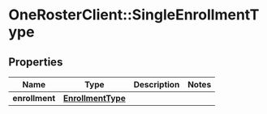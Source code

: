 # OneRosterClient::SingleEnrollmentType

## Properties
Name | Type | Description | Notes
------------ | ------------- | ------------- | -------------
**enrollment** | [**EnrollmentType**](EnrollmentType.md) |  | 

